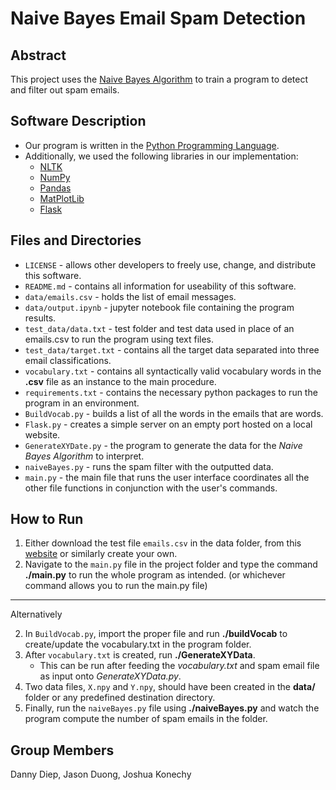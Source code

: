 # Naive Bayes Email Spam Detection

## Abstract
This project uses the [Naive Bayes Algorithm](https://en.wikipedia.org/wiki/Naive_Bayes_classifier) to train a program to detect and filter out spam emails.

## Software Description
- Our program is written in the [Python Programming Language](https://en.wikipedia.org/wiki/Python_(programming_language)).
- Additionally, we used the following libraries in our implementation:
    * [NLTK](https://pypi.org/project/nltk/)
    * [NumPy](https://pypi.org/project/numpy/)
    * [Pandas](https://pypi.org/project/pandas/)
    * [MatPlotLib](https://pypi.org/project/matplotlib/)
    * [Flask](https://pypi.org/project/Flask/)

## Files and Directories
* `LICENSE` - allows other developers to freely use, change, and distribute this software.
* `README.md` - contains all information for useability of this software.
* `data/emails.csv` - holds the list of email messages.
* `data/output.ipynb` - jupyter notebook file containing the program results.
* `test_data/data.txt` -  test folder and test data used in place of an emails.csv to run the program using text files.
* `test_data/target.txt` -  contains all the target data separated into three email classifications.
* `vocabulary.txt` - contains all syntactically valid vocabulary words in the **.csv** file as an instance to the main procedure.
* `requirements.txt` - contains the necessary python packages to run the program in an environment.
* `BuildVocab.py` - builds a list of all the words in the emails that are words.
* `Flask.py` -  creates a simple server on an empty port hosted on a local website.
* `GenerateXYDate.py` - the program to generate the data for the _Naive Bayes Algorithm_ to interpret.
* `naiveBayes.py` - runs the spam filter with the outputted data.
* `main.py` - the main file that runs the user interface coordinates all the other file functions in conjunction with the user's commands.

## How to Run
1. Either download the test file `emails.csv` in the data folder, from this [website](https://www.kaggle.com/datasets/balaka18/email-spam-classification-dataset-csv) or similarly create your own.
2. Navigate to the `main.py` file in the project folder and type the command **./main.py** to run the whole program as intended. (or whichever command allows you to run the main.py file)

---
Alternatively

2. In `BuildVocab.py`, import the proper file and run **./buildVocab** to create/update the vocabulary.txt in the program folder.
4. After `vocabulary.txt` is created, run **./GenerateXYData**.
    - This can be run after feeding the _vocabulary.txt_ and spam email file as input onto _GenerateXYData.py_.
5. Two data files, `X.npy` and `Y.npy`, should have been created in the **data/** folder or any predefined destination directory.
6. Finally, run the `naiveBayes.py` file using **./naiveBayes.py** and watch the program compute the number of spam emails in the folder.


## Group Members
Danny Diep, Jason Duong, Joshua Konechy
